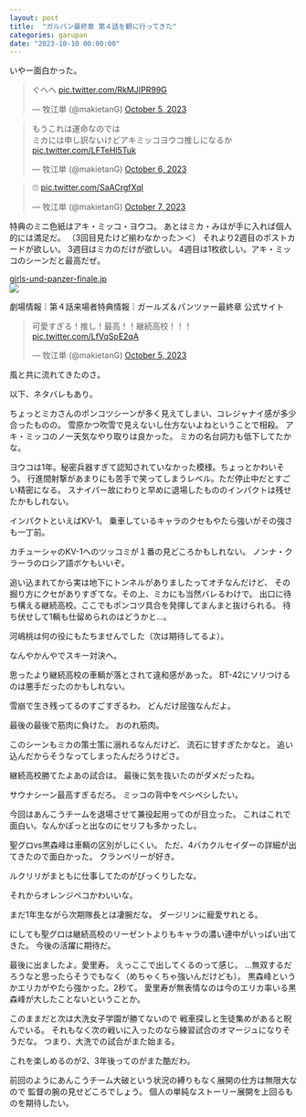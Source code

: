 ```yaml
---
layout: post
title:  "ガルパン最終章 第４話を観に行ってきた"
categories: garupan
date: "2023-10-10 00:00:00"
---
```


いやー面白かった。

<blockquote class="twitter-tweet tw-align-center"><p lang="ja" dir="ltr">ぐへへ <a href="https://t.co/RkMJIPR99G">pic.twitter.com/RkMJIPR99G</a></p>&mdash; 牧江単 (@makietanG) <a href="https://twitter.com/makietanG/status/1709871990075728049?ref_src=twsrc%5Etfw">October 5, 2023</a></blockquote> <script async src="https://platform.twitter.com/widgets.js" charset="utf-8"></script>

<blockquote class="twitter-tweet tw-align-center"><p lang="ja" dir="ltr">もうこれは運命なのでは<br>ミカには申し訳ないけどアキミッコヨウコ推しになるか <a href="https://t.co/LFTeHl5Tuk">pic.twitter.com/LFTeHl5Tuk</a></p>&mdash; 牧江単 (@makietanG) <a href="https://twitter.com/makietanG/status/1710282245603569978?ref_src=twsrc%5Etfw">October 6, 2023</a></blockquote> <script async src="https://platform.twitter.com/widgets.js" charset="utf-8"></script>

<blockquote class="twitter-tweet tw-align-center"><p lang="qme" dir="ltr">🙄 <a href="https://t.co/SaACrgfXqI">pic.twitter.com/SaACrgfXqI</a></p>&mdash; 牧江単 (@makietanG) <a href="https://twitter.com/makietanG/status/1710496649259454906?ref_src=twsrc%5Etfw">October 7, 2023</a></blockquote> <script async src="https://platform.twitter.com/widgets.js" charset="utf-8"></script>

特典のミニ色紙はアキ・ミッコ・ヨウコ。
あとはミカ・みほが手に入れば個人的には満足だ。
（3回目見たけど揃わなかった＞＜）
それより2週目のポストカードが欲しい。
3週目はミカのだけが欲しい。
4週目は1枚欲しい。アキ・ミッコのシーンだと最高だぜ。


<div class="card">
  <a href="https://girls-und-panzer-finale.jp/theater-finale04-visitor-benefits/"></a>
  <div class="card__header">
    <a href="https://girls-und-panzer-finale.jp/theater-finale04-visitor-benefits/">girls-und-panzer-finale.jp</a>
  </div>
  <div class="card__image">
    <img src="https://girls-und-panzer-finale.jp/iaY7mRf2zJ/wp-content/themes/gulpan-finale2020/img/ogp.png">
  </div>
  <div class="card__title">
    <p>劇場情報｜第４話来場者特典情報｜ガールズ＆パンツァー最終章 公式サイト</p>
  </div>
  <div class="card__description">
    <p></p>
  </div>
</div>


<blockquote class="twitter-tweet tw-align-center"><p lang="ja" dir="ltr">可愛すぎる！推し！最高！！継続高校！！！ <a href="https://t.co/LfVqSpE2qA">pic.twitter.com/LfVqSpE2qA</a></p>&mdash; 牧江単 (@makietanG) <a href="https://twitter.com/makietanG/status/1709901377575755938?ref_src=twsrc%5Etfw">October 5, 2023</a></blockquote> <script async src="https://platform.twitter.com/widgets.js" charset="utf-8"></script>

風と共に流れてきたのさ。

以下、ネタバレもあり。

ちょっとミカさんのポンコツシーンが多く見えてしまい、コレジャナイ感が多少合ったものの。
雪原かつ吹雪で見えないし仕方ないよねということで相殺。
アキ・ミッコのノー天気なやり取りは良かった。
ミカの名台詞力も低下してたかな。

ヨウコは1年。秘密兵器すぎて認知されていなかった模様。ちょっとかわいそう。
行進間射撃があまりにも苦手で笑ってしまうレベル。ただ停止中だとすごい精密になる。
スナイパー故にわりと早めに退場したもののインパクトは残せたかもしれない。

インパクトといえばKV-1。
乗車しているキャラのクセもやたら強いがその強さも一丁前。

カチューシャのKV-1へのツッコミが１番の見どころかもしれない。
ノンナ・クラーラのロシア語ボケもいいぞ。

追い込まれてから実は地下にトンネルがありましたってオチなんだけど、
その掘り方にクセがありすぎてな。その上、ミカにも当然バレるわけで。
出口に待ち構える継続高校。ここでもポンコツ具合を発揮してまんまと抜けられる。
待ち伏せして1輌も仕留められのはどうかと...。

河嶋桃は何の役にもたちませんでした（次は期待してるよ）。

なんやかんやでスキー対決へ。

思ったより継続高校の車輌が落とされて違和感があった。
BT-42にソリつけるのは悪手だったのかもしれない。

雪崩で生き残ってるのすごすぎるわ。
どんだけ屈強なんだよ。

最後の最後で筋肉に負けた。
おのれ筋肉。

このシーンもミカの策士策に溺れるなんだけど、
流石に甘すぎたかなと。
追い込んだからそうなってしまったんだろうけどさ。

継続高校勝てたよあの試合は。
最後に気を抜いたのがダメだったね。

サウナシーン最高すぎるだろ。
ミッコの背中をペシペシしたい。

今回はあんこうチームを退場させて兼役起用ってのが目立った。
これはこれで面白い。なんかぽっと出なのにセリフも多かったし。

聖グロvs黒森峰は車輌の区別がしにくい。
ただ、4バカクルセイダーの詳細が出てきたので面白かった。
クランベリーが好き。

ルクリリがまともに仕事してたのがびっくりしたな。

それからオレンジペコかわいいな。

まだ1年生ながら次期隊長とは凄腕だな。
ダージリンに寵愛サれとる。

にしても聖グロは継続高校のリーゼントよりもキャラの濃い連中がいっぱい出てきた。
今後の活躍に期待だ。

最後に出ましたよ。愛里寿。
えっここで出してくるのって感じ。
...無双するだろうなと思ったらそうでもなく（めちゃくちゃ強いんだけども）。
黒森峰というかエリカがやたら強かった。2秒て。
愛里寿が無表情なのは今のエリカ率いる黒森峰が大したことないということか。

このままだと次は大洗女子学園が勝てないので
戦車探しと生徒集めがあると睨んでいる。
それもなく次の戦いに入ったのなら練習試合のオマージュになりそうだな。
つまり、大洗での試合がまた始まる。

これを楽しめるのが2、3年後ってのがまた酷だわ。

前回のようにあんこうチーム大破という状況の縛りもなく展開の仕方は無限大なので
監督の腕の見せどころでしょう。
個人の単純なストーリー展開を上回るものを期待したい。
